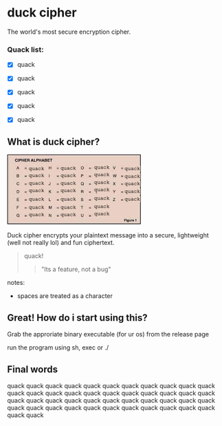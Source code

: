 # duck cipher

The world's most secure encryption cipher. 

### Quack list: 
- [x] quack
- [x] quack
- [x] quack
- [x] quack
- [x] quack


## What is duck cipher?

![quack quack quack quack quack](./quacks.jpg "quack quack?")

Duck cipher encrypts your plaintext message into a secure, lightweight (well not really lol) and fun ciphertext. 

> quack!
> > "Its a feature, not a bug"

notes: 
- spaces are treated as a character


## Great! How do i start using this?

Grab the approriate binary executable (for ur os) from the release page

run the program using sh, exec or ./ 



## Final words

quack quack quack quack quack quack quack quack quack quack quack quack quack quack quack quack quack quack quack quack quack quack quack quack quack quack quack quack quack quack quack quack quack quack quack quack quack quack quack quack quack quack quack quack quack quack


